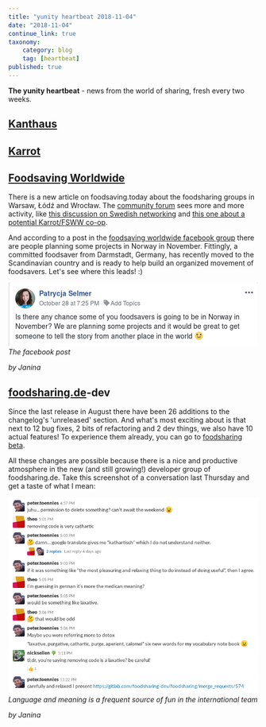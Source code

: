 ```yaml
---
title: "yunity heartbeat 2018-11-04"
date: "2018-11-04"
continue_link: true
taxonomy:
    category: blog
    tag: [heartbeat]
published: true
---
```


**The yunity heartbeat** - news from the world of sharing, fresh every two weeks.

## [Kanthaus](https://kanthaus.online)

## [Karrot](https://karrot.world)

## [Foodsaving Worldwide](https://foodsaving.world)
There is a new article on foodsaving.today about the foodsharing groups in Warsaw, Łódź and Wrocław. The [community forum](https://community.foodsaving,world) sees more and more activity, like [this discussion on Swedish networking](https://community.foodsaving.world/t/cooperation-to-kickstart-foodsaving-in-some-swedish-cities/128) and [this one about a potential Karrot/FSWW co-op](https://community.foodsaving.world/t/a-karrot-co-op/124/).

And according to a post in the [foodsaving worldwide facebook group](https://www.facebook.com/groups/foodsaving.worldwide/) there are people planning some projects in Norway in November. Fittingly, a committed foodsaver from Darmstadt, Germany, has recently moved to the Scandinavian country and is ready to help build an organized movement of foodsavers. Let's see where this leads! :)

![](fswwfbNorway.png)<br>
_The facebook post_

_by Janina_

## [foodsharing.de](https://foodsharing.de)-dev
Since the last release in August there have been 26 additions to the changelog's 'unreleased' section. And what's most exciting about is that next to 12 bug fixes, 2 bits of refactoring and 2 dev things, we also have 10 actual features! To experience them already, you can go to [foodsharing beta](https://beta.foodsharing.de/).

All these changes are possible because there is a nice and productive atmosphere in the new (and still growing!) developer group of foodsharing.de. Take this screenshot of a conversation last Thursday and get a taste of what I mean:

![](fsdeLaxative.png)<br>
_Language and meaning is a frequent source of fun in the international team_

_by Janina_
